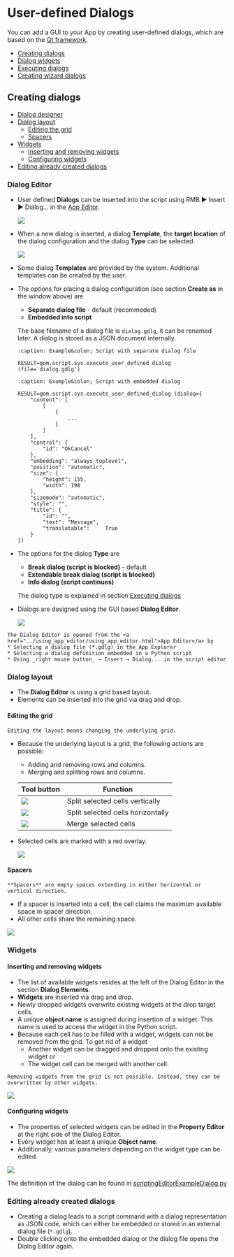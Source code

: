 # User-defined Dialogs

You can add a GUI to your App by creating user-defined dialogs, which are based on the [Qt framework](https://www.qt.io/product/framework). 

- [Creating dialogs](#creating-dialogs)
- [Dialog widgets](dialog_widgets.md)
- [Executing dialogs](executing_dialogs.md)
- [Creating wizard dialogs](creating_wizard_dialogs.md)

## Creating dialogs

- [Dialog designer](#dialog-designer)
- [Dialog layout](#dialog-layout)
    - [Editing the grid](#editing-the-grid)
    - [Spacers](#spacers)
- [Widgets](#widgets)
    - [Inserting and removing widgets](#inserting-and-removing-widgets)
    - [Configuring widgets](#configuring-widgets)
- [Editing already created dialogs](#editing-already-created-dialogs)

### Dialog Editor

* User defined **Dialogs** can be inserted into the script using RMB ► Insert ► Dialog... in the <a href="../using_app_editor/using_app_editor.html">App Editor</a>.

    ![](assets/insert_dialog.png)

* When a new dialog is inserted, a dialog **Template**, the **target location** of the dialog configuration and the dialog **Type** can be selected.

    ![](assets/dialog_template.png)

* Some dialog **Templates** are provided by the system. Additional templates can be created by the user.

* The options for placing a dialog configuration (see section **Create as** in the window above) are
    * **Separate dialog file** - default (recommeded)
    * **Embedded into script**

    The base filename of a dialog file is `dialog.gdlg`, it can be renamed later. A dialog is stored as a JSON document internally.

    ```{code-block} python
    :caption: Example&colon; Script with separate dialog file

    RESULT=gom.script.sys.execute_user_defined_dialog (file='dialog.gdlg')
    ```

    ```{code-block} python
    :caption: Example&colon; Script with embedded dialog

    RESULT=gom.script.sys.execute_user_defined_dialog (dialog={
        "content": [
            [
                {
                    ...
                }
            ]
        ],    
        "control": {
            "id": "OkCancel"
        },
        "embedding": "always_toplevel",
        "position": "automatic",
        "size": {
            "height": 155,    
            "width": 198
        },
        "sizemode": "automatic",
        "style": "",
        "title": {
            "id": "",
            "text": "Message",
            "translatable":     True
        }
    })
    ```

* The options for the dialog **Type** are
    * **Break dialog (script is blocked)** - default
    * **Extendable break dialog (script is blocked)**
    * **Info dialog (script continues)** 
    
    The dialog type is explained in section [Executing dialogs](executing_dialogs.md)


* Dialogs are designed using the GUI based **Dialog Editor**.

    ![](assets/dialog_editor.png)
    
```{note}
The Dialog Editor is opened from the <a href="../using_app_editor/using_app_editor.html">App Editor</a> by
* Selecting a dialog file (*.gdlg) in the App Explorer
* Selecting a dialog definition embedded in a Python script
* Using _right mouse button_ → Insert → Dialog... in the script editor
```

### Dialog layout

* The **Dialog Editor** is using a grid based layout.
* Elements can be inserted into the grid via drag and drop.

#### Editing the grid

```{note}
Editing the layout means changing the underlying grid.
```

* Because the underlying layout is a grid, the following actions are possible:
    * Adding and removing rows and columns.
    * Merging and splitting rows and columns.

    | Tool button                              | Function                          |
    | ---------------------------------------- | --------------------------------- |
    | ![](assets/split_cells_vertically.png)   | Split selected cells vertically   |
    | ![](assets/split_cells_horizontally.png) | Split selected cells horizontally |
    | ![](assets/merge_cells.png)              | Merge selected cells              |

* Selected cells are marked with a red overlay.

    ![](assets/selected_cell.png)

#### Spacers

```{note}
**Spacers** are empty spaces extending in either horizontal or vertical direction.
```

* If a spacer is inserted into a cell, the cell claims the maximum available space in spacer direction.
* All other cells share the remaining space.

![](assets/spacer.png)

### Widgets

#### Inserting and removing widgets

* The list of available widgets resides at the left of the Dialog Editor in the section **Dialog Elements**.
* **Widgets** are inserted via drag and drop.
* Newly dropped widgets overwrite existing widgets at the drop target cells.
* A unique **object name** is assigned during insertion of a widget. This name is used to access the widget in the Python script.
* Because each cell has to be filled with a widget, widgets can not be removed from the grid. To get rid of a widget
    * Another widget can be dragged and dropped onto the existing widget or
    * The widget cell can be merged with another cell.

```{note}
Removing widgets from the grid is not possible. Instead, they can be overwritten by other widgets.
```

![](assets/separator_line.png)

#### Configuring widgets

* The properties of selected widgets can be edited in the **Property Editor** at the right side of the Dialog Editor.
* Every widget has at least a unique **Object name**.
* Additionally, various parameters depending on the widget type can be edited.

![](assets/configuring_widgets.png)

The definition of the dialog can be found in [scriptingEditorExampleDialog.py](assets/scriptingEditorExampleDialog.py)

### Editing already created dialogs

* Creating a dialog leads to a script command with a dialog representation as JSON code, which can either be embedded or stored in an external dialog file (`*.gdlg`).
* Double clicking onto the embedded dialog or the dialog file opens the Dialog Editor again.
